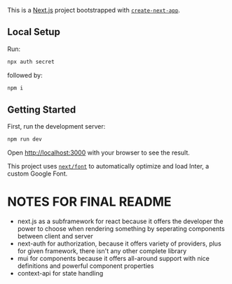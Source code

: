 This is a [Next.js](https://nextjs.org/) project bootstrapped with [`create-next-app`](https://github.com/vercel/next.js/tree/canary/packages/create-next-app).

## Local Setup

Run:

```bash
npx auth secret
```

followed by:

```bash
npm i
```

## Getting Started

First, run the development server:

```bash
npm run dev
```

Open [http://localhost:3000](http://localhost:3000) with your browser to see the result.

This project uses [`next/font`](https://nextjs.org/docs/basic-features/font-optimization) to automatically optimize and load Inter, a custom Google Font.

# NOTES FOR FINAL README

* next.js as a subframework for react because it offers the developer the power to choose when rendering something by seperating components between client and server
* next-auth for authorization, because it offers variety of providers, plus for given framework, there isn't any other complete library
* mui for components because it offers all-around support with nice definitions and powerful component properties
* context-api for state handling